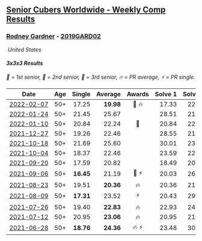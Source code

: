 <style>table {white-space: nowrap;}</style>
<link rel="stylesheet" type="text/css" href="/scw-comp/css/flags.css" />

## [Senior Cubers Worldwide - Weekly Comp Results](/scw-comp/results/)
### [Rodney Gardner](README.md) - [2019GARD02](https://www.worldcubeassociation.org/persons/2019GARD02?event=333)

<i class="flag flag-US" />&nbsp;United States

#### 3x3x3 Results

<span style="white-space: nowrap;">🥇 = 1st senior</span>, <span style="white-space: nowrap;">🥈 = 2nd senior</span>, <span style="white-space: nowrap;">🥉 = 3rd senior</span>, <span style="white-space: nowrap;">🔥 = PR average</span>, <span style="white-space: nowrap;">⚡ = PR single</span>.

| Date | Age | Single | Average | Awards | Solve 1 | Solve 2 | Solve 3 | Solve 4 | Solve 5 | Video |
| :--: | :--: | --: | --: | :--: | --: | --: | --: | --: | --: | :-- |
| [2022-02-07](../../results/2022-02-07/333.md) | 50+ | 17.25 | **19.98** | 🥈 🔥 | 17.33 | 22.02 | 20.59 | 17.25 | 22.96 | [Desktop](https://www.facebook.com/events/1012592279358180/permalink/1019525571998184) / [Mobile](https://m.facebook.com/events/1012592279358180?view=permalink&id=1019525571998184) |
| [2022-01-24](../../results/2022-01-24/333.md) | 50+ | 21.45 | 25.67 |  | 28.51 | 21.45 | 31.93 | 23.83 | 24.67 | [Desktop](https://www.facebook.com/events/1729699367421612/permalink/1733882320336650) / [Mobile](https://m.facebook.com/events/1729699367421612?view=permalink&id=1733882320336650) |
| [2022-01-10](../../results/2022-01-10/333.md) | 50+ | 20.84 | 22.24 | 🥈 | 20.84 | 22.39 | 24.13 | 22.69 | 21.65 | [Desktop](https://www.facebook.com/events/461056852143654/permalink/465249478391058) / [Mobile](https://m.facebook.com/events/461056852143654?view=permalink&id=465249478391058) |
| [2021-12-27](../../results/2021-12-27/333.md) | 50+ | 19.26 | 22.46 |  | 28.55 | 21.15 | 22.54 | 23.68 | 19.26 | [Desktop](https://www.facebook.com/events/343359980546742/permalink/347528313463242) / [Mobile](https://m.facebook.com/events/343359980546742?view=permalink&id=347528313463242) |
| [2021-10-18](../../results/2021-10-18/333.md) | 50+ | 21.69 | 25.60 |  | 30.01 | 23.39 | 28.51 | 21.69 | 24.89 | [Desktop](https://www.facebook.com/events/261213032615951/permalink/270074341729820) / [Mobile](https://m.facebook.com/events/261213032615951?view=permalink&id=270074341729820) |
| [2021-10-04](../../results/2021-10-04/333.md) | 50+ | 18.37 | 22.46 |  | 23.59 | 22.75 | 21.04 | 24.10 | 18.37 | [Desktop](https://www.facebook.com/events/1102565390277531/permalink/1111002929433777) / [Mobile](https://m.facebook.com/events/1102565390277531?view=permalink&id=1111002929433777) |
| [2021-09-20](../../results/2021-09-20/333.md) | 50+ | 17.59 | 20.82 |  | 18.49 | 20.91 | 23.07 | 26.10 | 17.59 | [Desktop](https://www.facebook.com/events/836337370416586/permalink/844045642979092) / [Mobile](https://m.facebook.com/events/836337370416586?view=permalink&id=844045642979092) |
| [2021-09-06](../../results/2021-09-06/333.md) | 50+ | **16.45** | 21.19 | 🥉 ⚡ | 20.03 | 26.59 | **16.45** | 17.70 | 25.84 | [Desktop](https://www.facebook.com/events/208105634636421/permalink/215411223905862) / [Mobile](https://m.facebook.com/events/208105634636421?view=permalink&id=215411223905862) |
| [2021-08-23](../../results/2021-08-23/333.md) | 50+ | 19.51 | **20.36** | 🔥 | 20.36 | 21.00 | 19.71 | 22.31 | 19.51 | [Desktop](https://www.facebook.com/events/992549044856331/permalink/1001234557321113) / [Mobile](https://m.facebook.com/events/992549044856331?view=permalink&id=1001234557321113) |
| [2021-08-09](../../results/2021-08-09/333.md) | 50+ | **17.31** | 23.52 | ⚡ | 20.43 | 29.49 | 25.18 | 24.95 | **17.31** | [Desktop](https://www.facebook.com/events/799005364067137/permalink/806383936662613) / [Mobile](https://m.facebook.com/events/799005364067137?view=permalink&id=806383936662613) |
| [2021-07-26](../../results/2021-07-26/333.md) | 50+ | 19.40 | **22.83** | 🔥 | 22.93 | 24.22 | 24.73 | 21.34 | 19.40 | [Desktop](https://www.facebook.com/events/345405150546336/permalink/354127936340724) / [Mobile](https://m.facebook.com/events/345405150546336?view=permalink&id=354127936340724) |
| [2021-07-12](../../results/2021-07-12/333.md) | 50+ | 20.95 | **23.06** | 🔥 | 20.95 | 21.95 | 22.67 | 26.07 | 24.57 | [Desktop](https://www.facebook.com/events/511699716713156/permalink/516907186192409) / [Mobile](https://m.facebook.com/events/511699716713156?view=permalink&id=516907186192409) |
| [2021-06-28](../../results/2021-06-28/333.md) | 50+ | **18.76** | **24.36** | 🔥 ⚡ | 23.48 | 30.58 | **18.76** | 23.81 | 25.80 | [Desktop](https://www.facebook.com/events/849999075950147/permalink/856271418656246) / [Mobile](https://m.facebook.com/events/849999075950147?view=permalink&id=856271418656246) |


<!-- Global site tag (gtag.js) - Google Analytics -->
<script async src="https://www.googletagmanager.com/gtag/js?id=UA-86348435-3"></script>
<script>window.dataLayer = window.dataLayer || []; function gtag() {dataLayer.push(arguments);} gtag('js', new Date()); gtag('config', 'UA-86348435-3');</script>

